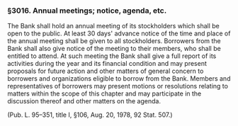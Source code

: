 ### §3016. Annual meetings; notice, agenda, etc. ###

The Bank shall hold an annual meeting of its stockholders which shall be open to the public. At least 30 days' advance notice of the time and place of the annual meeting shall be given to all stockholders. Borrowers from the Bank shall also give notice of the meeting to their members, who shall be entitled to attend. At such meeting the Bank shall give a full report of its activities during the year and its financial condition and may present proposals for future action and other matters of general concern to borrowers and organizations eligible to borrow from the Bank. Members and representatives of borrowers may present motions or resolutions relating to matters within the scope of this chapter and may participate in the discussion thereof and other matters on the agenda.

(Pub. L. 95–351, title I, §106, Aug. 20, 1978, 92 Stat. 507.)